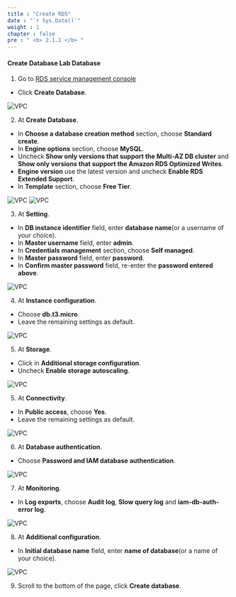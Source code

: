 ```yaml
---
title : "Create RDS"
date : "`r Sys.Date()`"
weight : 1
chapter : false
pre : " <b> 2.1.1 </b> "
---
```



#### Create Database **Lab Database**
1. Go to [RDS service management console](https://console.aws.amazon.com/rds/)
  + Click **Create Database**.

![VPC](/images/2.prerequisite/001-createdatabase.png)

2. At **Create Database**.
  + In **Choose a database creation method** section, choose **Standard create**.
  + In **Engine options** section, choose **MySQL**.
  + Uncheck **Show only versions that support the Multi-AZ DB cluster** and **Show only versions that support the Amazon RDS Optimized Writes**.
  + **Engine version** use the latest version and uncheck **Enable RDS Extended Support**.
  +  In **Template** section, choose **Free Tier**.

![VPC](/images/2.prerequisite/002-createdatabase.png)
![VPC](/images/2.prerequisite/003-createdatabase.png)

3. At **Setting**.
  + In **DB instance identifier** field, enter **database name**(or a username of your choice).
  + In **Master username** field, enter **admin**.
  + In **Credentials management** section, choose **Self managed**.
  + In **Master password** field, enter **password**.
  + In **Confirm master password** field, re-enter the **password entered above**.

![VPC](/images/2.prerequisite/004-createdatabase.png)

4. At **Instance configuration**.
  + Choose **db.t3.micro**.
  + Leave the remaining settings as default.

![VPC](/images/2.prerequisite/005-createdatabase.png)

5. At **Storage**.
  + Click in **Additional storage configuration**.
  + Uncheck **Enable storage autoscaling**.

![VPC](/images/2.prerequisite/006-createdatabase.png)

5. At **Connectivity**.
  + In **Public access**, choose **Yes**.
  + Leave the remaining settings as default.

![VPC](/images/2.prerequisite/007-createdatabase.png)

6. At **Database authentication**.
  + Choose **Password and IAM database authentication**.

![VPC](/images/2.prerequisite/008-createdatabase.png)

7. At **Monitoring**.
  + In **Log exports**, choose **Audit log**, **Slow query log** and **iam-db-auth-error log**.

![VPC](/images/2.prerequisite/009-createdatabase.png)

8. At **Additional configuration**.
  + In **Initial database name** field, enter **name of database**(or a name of your choice).

![VPC](/images/2.prerequisite/010-createdatabase.png)

9. Scroll to the bottom of the page, click **Create database**.